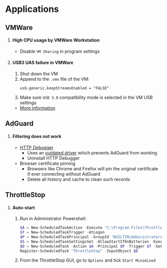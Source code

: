 # Applications

## VMWare

1. #### High CPU usage by VMWare Workstation
   - Disable `VM Sharing` in program settings
2. #### USB3 UAS failure in VMWare
   1. Shut down the VM
   2. Append to the `.vmx` file of the VM:
      ```
      usb.generic.keepStreamsEnabled = "FALSE"
      ```
   3. Make sure `USB 3.0` compatibility mode is selected in the VM USB settings
   - [More information](https://superuser.com/questions/1442507/error-usb3-uas-passthrough-vmware-workstation-15)

## AdGuard

1. #### Filtering does not work
   - [HTTP Debugger](https://www.httpdebugger.com/)
     - Uses an [outdated driver](https://github.com/AdguardTeam/AdguardForWindows/issues/2979) which prevents AdGuard from working
     - Uninstall HTTP Debugger
   - Browser certificate pinning
     - Browsers like Chrome and Firefox will pin the original certificate if ever connecting without AdGuard
     - Delete all history and cache to clean such records

## ThrottleStop

1. #### Auto-start
   1. Run in Administrator Powershell:
      ```powershell
      $A = New-ScheduledTaskAction -Execute "C:\Program Files\ThrottleStop\ThrottleStop.exe"
      $T = New-ScheduledTaskTrigger -AtLogon
      $P = New-ScheduledTaskPrincipal -GroupId "BUILTIN\Administrators" -RunLevel Highest
      $S = New-ScheduledTaskSettingsSet -AllowStartIfOnBatteries -ExecutionTimeLimit '00:00:00'
      $D = New-ScheduledTask -Action $A -Principal $P -Trigger $T -Settings $S
      Register-ScheduledTask "ThrottleStop" -InputObject $D
      ```
   2. From the ThrottleStop GUI, go to `Options` and tick `Start Minimized`

